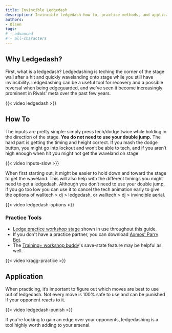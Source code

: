```yaml
---
title: Invincible Ledgedash
description: Invincible ledgedash how to, practice methods, and application
authors:
- Olsen
tags:
# - advanced
# - all-characters
---
```


## Why Ledgedash?

First, what is a ledgedash? Ledgedashing is teching the corner of the stage wall after a hit and quickly wavelanding onto stage while you still have invincibility. Ledgedashing can be a useful tool for recovery and a possible reversal when being edgeguarded, and we've seen it become increasingly prominent in Rivals' meta over the past few years. 

{{< video ledgedash >}}

## How To

The inputs are pretty simple: simply press tech/dodge twice while holding in the direction of the stage. **You do not need to use your double jump.** The hard part is getting the timing and height correct. If you mash the dodge button, you might go into lockout and won’t be able to tech, and if you aren’t high enough when hit you might not get the waveland on stage.

{{< video inputs-slow >}}

When first starting out, it might be easier to hold down and toward the stage to get the waveland. This will also help with the different timings you might need to get a ledgedash. Although you don’t need to use your double jump, if you go too low you can use it to cancel the tech animation early to give the options of walltech > dj > ledgedash, or walltech > dj > invincible aerial.

{{< video ledgedash-options >}}

### Practice Tools

- [Ledge practice workshop stage](https://steamcommunity.com/sharedfiles/filedetails/?id=2353648017) shown in use throughout this guide.
- If you don't have a practice partner, you can download [Axmos' Parry Bot](https://axmos.itch.io/axmos-parry-bot).
- The [Training+ workshop buddy](https://steamcommunity.com/sharedfiles/filedetails/?id=2835256077)'s save-state feature may be helpful as well.

{{< video kragg-practice >}}

## Application

When practicing, it’s important to figure out which moves are best to use out of ledgedash. Not every move is 100% safe to use and can be punished if your opponent reacts to it.

{{< video ledgedash-punish >}}

If you're looking to gain an edge over your opponents, ledgedashing is a tool highly worth adding to your arsenal.
